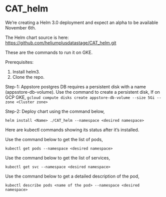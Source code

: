 # CAT_helm
We’re creating a Helm 3.0 deployment and expect an alpha to be available November 6th.

The Helm chart source is here:
https://github.com/heliumplusdatastage/CAT_helm.git

These are the commands to run it on GKE.

Prerequisites: 
1) Install helm3.
2) Clone the repo.

Step-1: Appstore postgres DB requires a persistent disk with a name (appsstore-db-volume). Use the command to create a persistent disk,
If on GCP GKE,
```gcloud compute disks create appstore-db-volume --size 5Gi --zone <Cluster zone>```

Step-2: Deploy chart using the command below,

```helm install <Name> ./CAT_helm --namespace <desired namespace>```

Here are kubectl commands showing its status after it’s installed.

Use the command below to get the list of pods,

```kubectl get pods --namespace <desired namespace>```

Use the command below to get the list of services,

```kubectl get svc --namespace <desired namespace>```

Use the command below to get a detailed description of the pod,

```kubectl describe pods <name of the pod> --namespace <desired namespace>```
